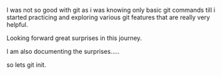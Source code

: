 I was not so good with git as i was knowing only basic git commands till i started practicing and exploring various git features that are really very helpful.

Looking forward great surprises in this journey.

I am also documenting the surprises.....

so lets git init.